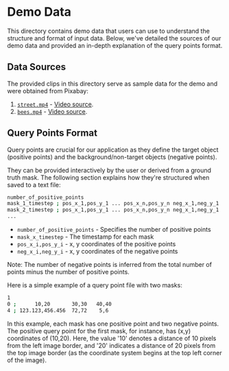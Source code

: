 # Demo Data

This directory contains demo data that users can use to understand the structure and format of input data. Below, we've detailed the sources of our demo data and provided an in-depth explanation of the query points format.

## Data Sources

The provided clips in this directory serve as sample data for the demo and were obtained from Pixabay:

1. [`street.mp4`](.street.mp4) - [Video source](https://pixabay.com/videos/street-bus-village-bus-stop-city-38590/).
2. [`bees.mp4`](bees.mp4) - [Video source](https://pixabay.com/videos/bees-honey-bees-insect-pollen-35093/).

## Query Points Format

Query points are crucial for our application as they define the target object (positive points) and the background/non-target objects (negative points). 

They can be provided interactively by the user or derived from a ground truth mask. The following section explains how they're structured when saved to a text file:

```bash
number_of_positive_points
mask_1_timestep ; pos_x_1,pos_y_1 ... pos_x_n,pos_y_n neg_x_1,neg_y_1 ... neg_x_m,neg_y_m
mask_2_timestep ; pos_x_1,pos_y_1 ... pos_x_n,pos_y_n neg_x_1,neg_y_1 ... neg_x_m,neg_y_m
...
```

- `number_of_positive_points` - Specifies the number of positive points
- `mask_x_timestep` - The timestamp for each mask
- `pos_x_i,pos_y_i` - x, y coordinates of the positive points
- `neg_x_i,neg_y_i` - x, y coordinates of the negative points

Note: The number of negative points is inferred from the total number of points minus the number of positive points.

Here is a simple example of a query point file with two masks:

```sh
1
0 ;      10,20       30,30   40,40
4 ; 123.123,456.456  72,72    5,6
```

In this example, each mask has one positive point and two negative points. The positive query point for the first mask, for instance, has (x,y) coordinates of (10,20). Here, the value '10' denotes a distance of 10 pixels from the left image border, and '20' indicates a distance of 20 pixels from the top image border (as the coordinate system begins at the top left corner of the image).
